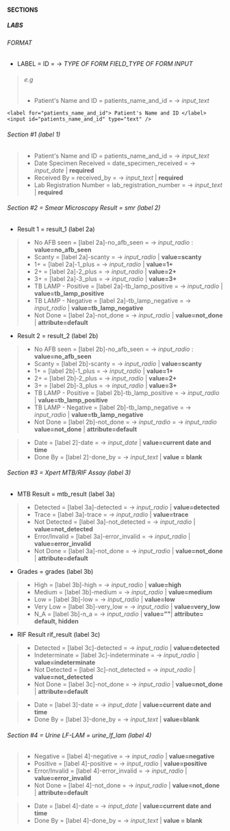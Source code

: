 #### SECTIONS
##### LABS
###### FORMAT
- LABEL = ID = -> _TYPE OF FORM FIELD_TYPE OF FORM INPUT_
> ###### e.g
>- Patient's Name and ID = patients_name_and_id = -> _input_text_
```HTML/CSS
<label for="patients_name_and_id"> Patient's Name and ID </label>
<input id="patients_name_and_id" type="text" />
```
###### Section #1 (label 1)
> - Patient's Name and ID = patients_name_and_id = -> _input_text_
> - Date Specimen Received = date_specimen_received = -> _input_date_ | **required**
> - Received By = received_by = -> _input_text_ | **required**
> - Lab Registration Number = lab_registration_number = -> _input_text_ | **required**

###### Section #2 = Smear Microscopy Result = smr (label 2)
- Result 1 = result_1 (label 2a)
> - No AFB seen = [label 2a]-no_afb_seen = -> _input_radio_ : **value=no_afb_seen**
> - Scanty = [label 2a]-scanty = -> _input_radio_ | **value=scanty**
> - 1+ = [label 2a]-1_plus = -> _input_radio_ | **value=1+**
> - 2+ = [label 2a]-2_plus = -> _input_radio_ | **value=2+**
> - 3+ = [label 2a]-3_plus = -> _input_radio_ | **value=3+**
> - TB LAMP - Positive = [label 2a]-tb_lamp_positive = -> _input_radio_ | **value=tb_lamp_positive**
> - TB LAMP - Negative = [label 2a]-tb_lamp_negative = -> _input_radio_ | **value=tb_lamp_negative**
> - Not Done = [label 2a]-not_done = -> _input_radio_ | **value=not_done** | **attribute=default**

- Result 2 = result_2 (label 2b)
> - No AFB seen = [label 2b]-no_afb_seen = -> _input_radio_ : **value=no_afb_seen**
> - Scanty = [label 2b]-scanty = -> _input_radio_ | **value=scanty**
> - 1+ = [label 2b]-1_plus = -> _input_radio_ | **value=1+**
> - 2+ = [label 2b]-2_plus = -> _input_radio_ | **value=2+**
> - 3+ = [label 2b]-3_plus = -> _input_radio_ | **value=3+**
> - TB LAMP - Positive = [label 2b]-tb_lamp_positive = -> _input_radio_ | **value=tb_lamp_positive**
> - TB LAMP - Negative = [label 2b]-tb_lamp_negative = -> _input_radio_ | **value=tb_lamp_negative**
> - Not Done = [label 2b]-not_done = -> _input_radio_ = -> _input_radio_ **value=not_done** | **attribute=default**

> - Date = [label 2]-date = -> _input_date_ | **value=current date and time**
> - Done By = [label 2]-done_by = -> _input_text_ | **value = blank**

###### Section #3 = Xpert MTB/RIF Assay (label 3)
- MTB Result = mtb_result (label 3a)
> - Detected = [label 3a]-detected = -> _input_radio_ | **value=detected**
> - Trace = [label 3a]-trace = -> _input_radio_ | **value=trace**
> - Not Detected = [label 3a]-not_detected = -> _input_radio_ | **value=not_detected**
> - Error/Invalid = [label 3a]-error_invalid = -> _input_radio_ | **value=error_invalid**
> - Not Done = [label 3a]-not_done = -> _input_radio_ | **value=not_done** | **attribute=default**

- Grades = grades (label 3b)
> - High = [label 3b]-high = -> _input_radio_ | **value=high**
> - Medium = [label 3b]-medium = -> _input_radio_ | **value=medium**
> - Low = [label 3b]-low = -> _input_radio_ | **value=low**
> - Very Low = [label 3b]-very_low = -> _input_radio_ | **value=very_low**
> - N_A = [label 3b]-n_a = -> _input_radio_ | **value=""**| **attribute= default, hidden**

- RIF Result rif_result (label 3c)
> - Detected = [label 3c]-detected = -> _input_radio_ | **value=detected**
> - Indeterminate = [label 3c]-indeterminate = -> _input_radio_ | **value=indeterminate**
> - Not Detected = [label 3c]-not_detected = -> _input_radio_ | **value=not_detected**
> - Not Done = [label 3c]-not_done = -> _input_radio_ | **value=not_done** | **attribute=default**

> - Date = [label 3]-date = -> _input_date_ | **value=current date and time**
> - Done By = [label 3]-done_by = -> _input_text_ | **value=blank**

###### Section #4 = Urine LF-LAM = urine_lf_lam (label 4)
> - Negative = [label 4]-negative = -> _input_radio_ | **value=negative** 
> - Positive = [label 4]-positive = -> _input_radio_ | **value=positive**
> - Error/Invalid = [label 4]-error_invalid = -> _input_radio_ | **value=error_invalid**
> - Not Done = [label 4]-not_done = -> _input_radio_ | **value=not_done** | **attribute=default**

> - Date = [label 4]-date = -> _input_date_ | **value=current date and time**
> - Done By = [label 4]-done_by = -> _input_text_ | **value = blank**
